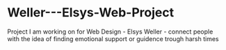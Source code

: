 # Weller---Elsys-Web-Project
Project I am working on for Web Design - Elsys
Weller - connect people with the idea of finding emotional support or guidence trough harsh times

